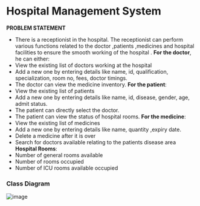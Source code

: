 # Hospital Management System

**PROBLEM STATEMENT**
- There is a receptionist in the hospital. The receptionist can perform various functions 
related to the doctor ,patients ,medicines and hospital facilities to ensure the smooth 
working of the hospital . 
**For the doctor**, he can either: 
- View the existing list of doctors working at the hospital 
- Add a new one by entering details like name, id, qualification, specialization, room no, fees, 
doctor timings.
- The doctor can view the medicine inventory.
**For the patient**:
- View the existing list of patients 
- Add a new one by entering details like name, id, disease, gender, age, admit status.
- The patient can directly select the doctor.
- The patient can view the status of hospital rooms.
**For the medicine**:
- View the existing list of medicines 
- Add a new one by entering details like name, quantity ,expiry date.
- Delete a medicine after it is over 
- Search for doctors available relating to the patients disease area
**Hospital Rooms**: 
- Number of general rooms available 
- Number of rooms occupied 
- Number of ICU rooms available occupied 
	
### Class Diagram 
![image](https://user-images.githubusercontent.com/79561540/139914942-f63576ed-10e4-4b43-a333-be00fcf3e0e7.png)

